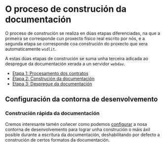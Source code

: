 <!--
  #%L
  AMTEGA WsdlIT Maven Plugin
  %%
  Copyright (C) 2021 - 2022 Axencia para a Modernización Tecnolóxica de Galicia (AMTEGA) - Xunta de Galicia
  %%
  This file is part of "wsdlit".
  
  "wsdlit" is free software: you can redistribute it and/or modify
  it under the terms of:
  European Union Public License, either Version 1.2 or – as soon
  they will be approved by the European Commission - subsequent versions of
  the EUPL;
  
  "wsdlit" is distributed in the hope that it will be useful,
  but WITHOUT ANY WARRANTY; without even the implied warranty of
  MERCHANTABILITY or FITNESS FOR A PARTICULAR PURPOSE. See the
  European Union Public License for more details.
  
  You may obtain a copy of tce European Union Public Licence at:
  http://joinup.ec.europa.eu/software/page/eupl/licence-eupl
  #L%
  -->

O proceso de construción da documentación
=========================================

O proceso de construción se realiza en dúas etapas diferenciadas,
na que a primeira se corresponde cun proxecto físico real escrito por nós,
e a segunda etapa se corresponde coa construción do proxecto que xera automaticamente `wsdlit`.

A estas dúas etapas de construción se suma unha terceira adicada ao despregue da documentación xerada a un servidor `webdav`.

* [Etapa 1: Procesamento dos contratos](stage-1.md)
* [Etapa 2: Construción da documentación](stage-2.md)
* [Etapa 3: Despregue da documentación](stage-3.md)

## Configuración da contorna de desenvolvemento

### Construción rápida da documentación
Cremos interesante tamén coñecer como podemos [configurar](./configuration.md) a nosa contorna de desenvolvemento
para lograr unha construción o máis áxil posible durante a escritura da documentación,
deshabilitando por defecto a construción de certos formatos da documentación.
